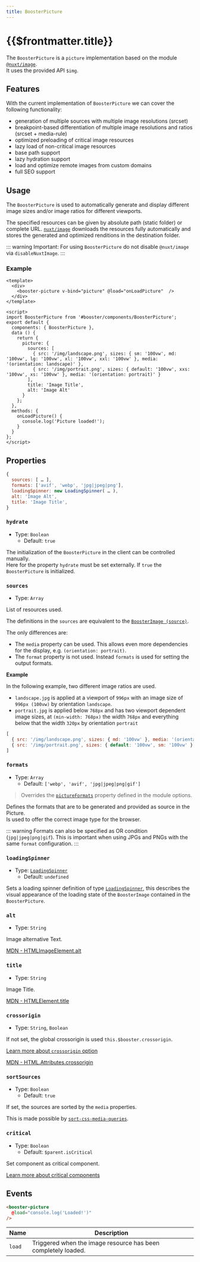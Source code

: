 ```yaml
---
title: BoosterPicture
---
```


# {{$frontmatter.title}}

The `BoosterPicture` is a `picture` implementation based on the module [`@nuxt/image`](https://image.nuxtjs.org/).  
It uses the provided API `$img`.

## Features

With the current implementation of `BoosterPicture` we can cover the following functionality:

- generation of multiple sources with multiple image resolutions (srcset)
- breakpoint-based differentiation of multiple image resolutions and ratios (srcset + media-rule)
- optimized preloading of critical image resources
- lazy load of non-critical image resources
- base path support
- lazy hydration support
- load and optimize remote images from custom domains
- full SEO support

## Usage

The `BoosterPicture` is used to automatically generate and display different image sizes and/or image ratios for different viewports.

The specified resources can be given by absolute path (static folder) or complete URL. [`nuxt/image`](https://image.nuxtjs.org/) downloads the resources fully automatically and stores the generated and optimized renditions in the destination folder.

::: warning
Important: For using `BoosterPicture` do not disable `@nuxt/image` via `disableNuxtImage`.
:::

### Example

````vue
<template>
  <div>
    <booster-picture v-bind="picture" @load="onLoadPicture"  />
  </div>
</template>

<script>
import BoosterPicture from '#booster/components/BoosterPicture';
export default {
  components: { BoosterPicture },
  data () {
    return {
      picture: {
        sources: [
          { src: '/img/landscape.png', sizes: { sm: '100vw', md: '100vw', lg: '100vw', xl: '100vw', xxl: '100vw' }, media: '(orientation: landscape)' },
          { src: '/img/portrait.png', sizes: { default: '100vw', xxs: '100vw', xs: '100vw' }, media: '(orientation: portrait)' }
        ],
        title: 'Image Title',
        alt: 'Image Alt'
      }
    };
  },
  methods: {
    onLoadPicture() {
      console.log('Picture loaded!');
    }
  }
};
</script>
````

## Properties

````js
{
  sources: [ … ],
  formats: ['avif', 'webp', 'jpg|jpeg|png'],
  loadingSpinner: new LoadingSpinner( … ),
  alt: 'Image Alt',
  title: 'Image Title',
}
````

### `hydrate`

- Type: `Boolean`
  - Default: `true`

The initialization of the `BoosterPicture` in the client can be controlled manually.  
Here for the property `hydrate` must be set externally.
If `true` the `BoosterPicture` is initialized.

### `sources`

- Type: `Array`

List of resources used.

The definitions in the `sources` are equivalent to the [`BoosterImage (source)`](/v2/components/booster-image#source).

The only differences are:

- The `media` property can be used. This allows even more dependencies for the display, e.g. `(orientation: portrait)`.
- The `format` property is not used. Instead `formats` is used for setting the output formats.

**Example**

In the following example, two different image ratios are used.

- `landscape.jpg` is applied at a viewport of `996px` with an image size of `996px (100vw)` by orientation `landscape`.  
- `portrait.jpg` is applied below `768px` and has two viewport dependent image sizes, at `(min-width: 768px)` the width `768px` and everything below that the width `320px` by orientation `portrait`

````js
[
  { src: '/img/landscape.png', sizes: { md: '100vw' }, media: '(orientation: landscape)' },
  { src: '/img/portrait.png', sizes: { default: '100vw', sm: '100vw' }, media: '(orientation: portrait)' }
]
````

### `formats`

- Type: `Array`
  - Default: `['webp', 'avif', 'jpg|jpeg|png|gif']`

> Overrides the [`pictureFormats`](/v2/guide/options#pictureformats) property defined in the module options.

Defines the formats that are to be generated and provided as source in the Picture.  
Is used to offer the correct image type for the browser.

::: warning
Formats can also be specified as OR condition (`jpg|jpeg|png|gif`). This is important when using JPGs and PNGs with the same `format` configuration.
:::

### `loadingSpinner`

- Type: [`LoadingSpinner`](/v2/classes/loading-spinner)
  - Default: `undefined`

Sets a loading spinner definition of type [`LoadingSpinner`](/v2/classes/loading-spinner), this describes the visual appearance of the loading state of the `BoosterImage` contained in the `BoosterPicture`.

### `alt`

- Type: `String`

Image alternative Text.

[MDN - HTMLImageElement.alt](https://developer.mozilla.org/en-US/docs/Web/API/HTMLImageElement/alt)

### `title`

- Type: `String`

Image Title.

[MDN - HTMLElement.title](https://developer.mozilla.org/en-US/docs/Web/API/HTMLElement/title)

### `crossorigin`

- Type: `String`, `Boolean`

If not set, the global crossorigin is used `this.$booster.crossorigin`.

[Learn more about `crossorigin` option](https://basics.github.io/nuxt-booster/options#crossorigin)

[MDN - HTML.Attributes.crossorigin](https://developer.mozilla.org/en-US/docs/Web/HTML/Attributes/crossorigin)

### `sortSources`

- Type: `Boolean`
  - Default: `true`

If set, the sources are sorted by the `media` properties.

This is made possible by [`sort-css-media-queries`](https://www.npmjs.com/package/sort-css-media-queries).

### `critical`

- Type: `Boolean`
  - Default: `$parent.isCritical`

Set component as critical component.

[Learn more about critical components](/v2/guide/usage#critical-prop-for-critical-components)

## Events

````html
<booster-picture 
  @load="console.log('Loaded!')" 
/>
````

| Name   | Description                                                   |
| ------ | ------------------------------------------------------------- |
| `load` | Triggered when the image resource has been completely loaded. |
